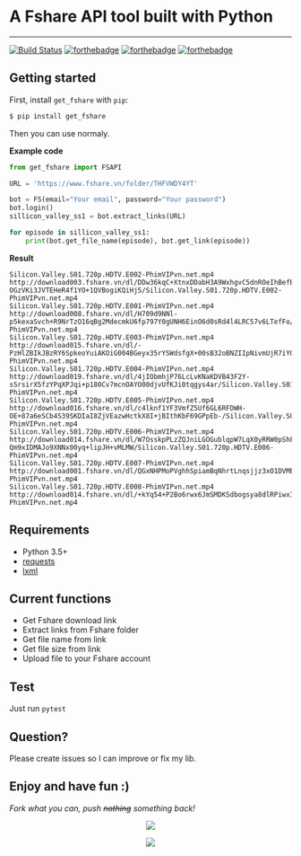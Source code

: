 # A Fshare API tool built with Python
-----------------
[![Build Status](https://circleci.com/gh/tudoanh/get_fshare.png?style=shield&circle-token=76fafffc2a4ba9d254a5a1d3ac6583b75daff3c2)](https://circleci.com/gh/tudoanh/get_fshare)
[![forthebadge](http://forthebadge.com/images/badges/made-with-python.svg)](http://forthebadge.com)
[![forthebadge](http://forthebadge.com/images/badges/check-it-out.svg)](http://forthebadge.com)  [![forthebadge](http://forthebadge.com/images/badges/built-with-love.svg)](http://forthebadge.com)

## Getting started  

First, install `get_fshare` with `pip`:  
``` bash
$ pip install get_fshare
```  

Then you can use normaly.  

**Example code**  

``` python
from get_fshare import FSAPI

URL = 'https://www.fshare.vn/folder/THFVWDY4YT'

bot = FS(email="Your email", password="Your password")
bot.login()
sillicon_valley_ss1 = bot.extract_links(URL)

for episode in sillicon_valley_ss1:
    print(bot.get_file_name(episode), bot.get_link(episode))
```

**Result**  

```
Silicon.Valley.S01.720p.HDTV.E002-PhimVIPvn.net.mp4 http://download003.fshare.vn/dl/DDw36kqC+XtnxDDabH3A9WxhgvC5dnROeIhBefBDTSHwtO-OGzVKi3JVTEHeR4f1YO+1QVBogiKQiHj5/Silicon.Valley.S01.720p.HDTV.E002-PhimVIPvn.net.mp4
Silicon.Valley.S01.720p.HDTV.E001-PhimVIPvn.net.mp4 http://download008.fshare.vn/dl/H709d9NNl-p5kexaSvch+R9NrTzO16qBg2MdecmkU6fp797Y0gUNH6EinO6d0sRd4l4LRC57v6LTefFo/Silicon.Valley.S01.720p.HDTV.E001-PhimVIPvn.net.mp4
Silicon.Valley.S01.720p.HDTV.E003-PhimVIPvn.net.mp4 http://download015.fshare.vn/dl/-PzHlZBIkJBzRY6SpkeoYuiAKOiG004BGeyx35rYSWdsfgX+00sB32oBNZIIpNivmUjR7iYQFA8dPE3p/Silicon.Valley.S01.720p.HDTV.E003-PhimVIPvn.net.mp4
Silicon.Valley.S01.720p.HDTV.E004-PhimVIPvn.net.mp4 http://download019.fshare.vn/dl/4jIObmhjP76LcLvKNaKDVB43F2Y-sSrsirX5fzYPqXPJqi+p180Cv7mcnOAYO00djvUfKJi0tqgys4ar/Silicon.Valley.S01.720p.HDTV.E004-PhimVIPvn.net.mp4
Silicon.Valley.S01.720p.HDTV.E005-PhimVIPvn.net.mp4 http://download016.fshare.vn/dl/c4lknf1YF3VmfZ5Uf6GL6RFDWH-OE+87a6eSCb4S39SKDIaI8ZjVEazwHctkX8I+jBIthKbF69GPpEb-/Silicon.Valley.S01.720p.HDTV.E005-PhimVIPvn.net.mp4
Silicon.Valley.S01.720p.HDTV.E006-PhimVIPvn.net.mp4 http://download014.fshare.vn/dl/W7OsskpPLzZQJniLGOGublqpW7LqX0yRRW0pShFAmqhoXYMU-Qm9xIDMAJo9XNNx00yq+lipJH+vMLMW/Silicon.Valley.S01.720p.HDTV.E006-PhimVIPvn.net.mp4
Silicon.Valley.S01.720p.HDTV.E007-PhimVIPvn.net.mp4 http://download001.fshare.vn/dl/QGxNHPMoPVghhSpiamBqNhrtLnqsjjz3xO1DVMEnkyR4Jd2aBrcuvnhbpSd7iBgOPeZBhCHvEvrcX0yA/Silicon.Valley.S01.720p.HDTV.E007-PhimVIPvn.net.mp4
Silicon.Valley.S01.720p.HDTV.E008-PhimVIPvn.net.mp4 http://download014.fshare.vn/dl/+kYq54+P2Bo6rwx6JmSMDKSdbogsya8dlRPiwxIs6RK2mQ90VCgOv2fgsLyXkA5fBu9XALh6tmmZAmOF/Silicon.Valley.S01.720p.HDTV.E008-PhimVIPvn.net.mp4
```  

## Requirements  
* Python 3.5+
* [requests](https://github.com/request/request)
* [lxml](https://github.com/lxml/lxml)


## Current functions  
* Get Fshare download link
* Extract links from Fshare folder
* Get file name from link
* Get file size from link  
* Upload file to your Fshare account

## Test
Just run `pytest`

## Question?  
Please create issues so I can improve or fix my lib.  


## Enjoy and have fun :)  
*Fork what you can, push ~~nothing~~ something back!*  
<center>  

![](http://24.media.tumblr.com/tumblr_lvnf2zS3Xc1qjhjdwo2_r3_500.gif)  

![](http://25.media.tumblr.com/tumblr_lvnf2zS3Xc1qjhjdwo3_r3_500.gif)
</center>
